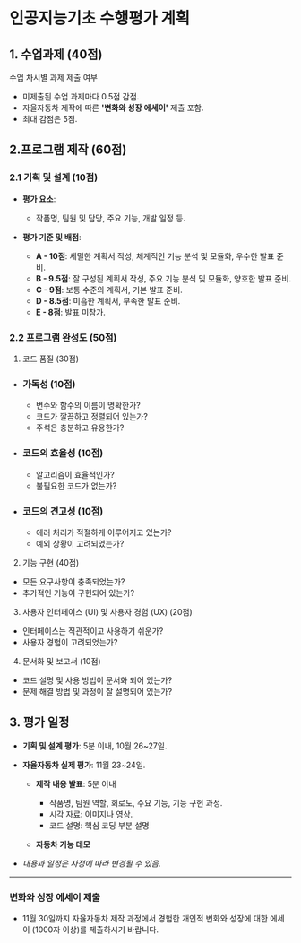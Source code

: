 # 인공지능기초 수행평가 계획

## 1. 수업과제 (40점)
수업 차시별 과제 제출 여부 
  - 미제출된 수업 과제마다 0.5점 감점.
  - 자율자동차 제작에 따른 **'변화와 성장 에세이'** 제출 포함.
  - 최대 감점은 5점.

## 2.프로그램 제작 (60점)

### 2.1 기획 및 설계 (10점)

- **평가 요소**: 
  - 작품명, 팀원 및 담당, 주요 기능, 개발 일정 등.

- **평가 기준 및 배점**:
  - **A - 10점**: 세밀한 계획서 작성, 체계적인 기능 분석 및 모듈화, 우수한 발표 준비.
  - **B - 9.5점**: 잘 구성된 계획서 작성, 주요 기능 분석 및 모듈화, 양호한 발표 준비.
  - **C - 9점**: 보통 수준의 계획서, 기본 발표 준비.
  - **D - 8.5점**: 미흡한 계획서, 부족한 발표 준비.
  - **E - 8점**: 발표 미참가.

### 2.2 프로그램 완성도 (50점)

1. 코드 품질 (30점)
- ### 가독성 (10점)
  - 변수와 함수의 이름이 명확한가?
  - 코드가 깔끔하고 정렬되어 있는가?
  - 주석은 충분하고 유용한가?

- ### 코드의 효율성 (10점)
  - 알고리즘이 효율적인가?
  - 불필요한 코드가 없는가?

- ### 코드의 견고성 (10점)
  - 에러 처리가 적절하게 이루어지고 있는가?
  - 예외 상황이 고려되었는가?

2. 기능 구현 (40점)
- 모든 요구사항이 충족되었는가?
- 추가적인 기능이 구현되어 있는가?

3. 사용자 인터페이스 (UI) 및 사용자 경험 (UX) (20점)
- 인터페이스는 직관적이고 사용하기 쉬운가?
- 사용자 경험이 고려되었는가?

4. 문서화 및 보고서 (10점)
- 코드 설명 및 사용 방법이 문서화 되어 있는가?
- 문제 해결 방법 및 과정이 잘 설명되어 있는가?

 
## 3. 평가 일정 

- **기획 및 설계 평가**: 5분 이내, 10월 26~27일.
  
- **자율자동차 실제 평가**: 11월 23~24일.
  - **제작 내용 발표**: 5분 이내
    - 작품명, 팀원 역할, 회로도, 주요 기능, 기능 구현 과정.
    - 시각 자료: 이미지나 영상.
    - 코드 설명: 핵심 코딩 부분 설명
     
  - **자동차 기능 데모** 
  
- *내용과 일정은 사정에 따라 변경될 수 있음.*

---

### 변화와 성장 에세이 제출

- 11월 30일까지 자율자동차 제작 과정에서 경험한 개인적 변화와 성장에 대한 에세이 (1000자 이상)를 제출하시기 바랍니다.
